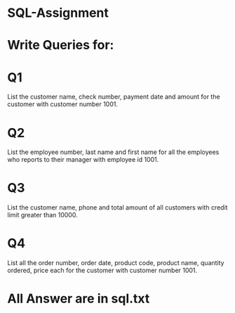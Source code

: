 # SQL-Assignment

# Write Queries for:

# Q1
List the customer name, check number, payment date and amount for the customer with customer number 1001.

# Q2
List the employee number, last name and first name for all the employees who reports to their manager with employee id 1001.

# Q3
List the customer name, phone and total amount of all customers with credit limit greater than 10000.

# Q4
List all the order number, order date, product code, product name, quantity ordered, price each for the customer with customer number 1001.


# All Answer are in sql.txt
